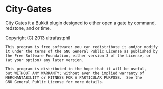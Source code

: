 City-Gates
==========

 City Gates it a Bukkit plugin designed to either open a gate by command, redstone, and or time.
 
 Copyright (C) 2013  ultrafastphil

    This program is free software: you can redistribute it and/or modify
    it under the terms of the GNU General Public License as published by
    the Free Software Foundation, either version 3 of the License, or
    (at your option) any later version.

    This program is distributed in the hope that it will be useful,
    but WITHOUT ANY WARRANTY; without even the implied warranty of
    MERCHANTABILITY or FITNESS FOR A PARTICULAR PURPOSE.  See the
    GNU General Public License for more details.
